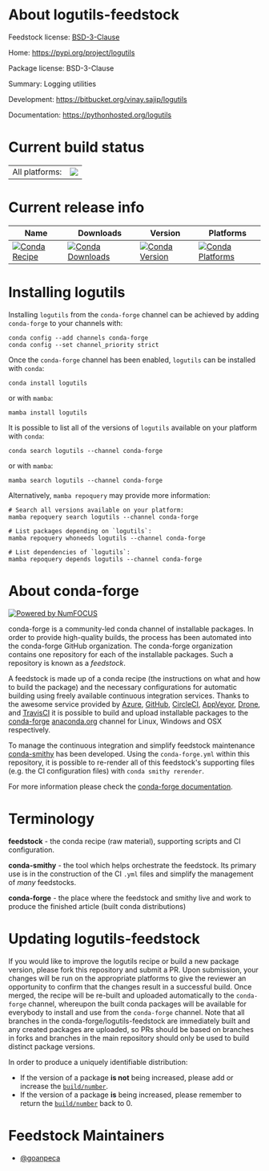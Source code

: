 About logutils-feedstock
========================

Feedstock license: [BSD-3-Clause](https://github.com/conda-forge/logutils-feedstock/blob/main/LICENSE.txt)

Home: https://pypi.org/project/logutils

Package license: BSD-3-Clause

Summary: Logging utilities

Development: https://bitbucket.org/vinay.sajip/logutils

Documentation: https://pythonhosted.org/logutils

Current build status
====================


<table><tr><td>All platforms:</td>
    <td>
      <a href="https://dev.azure.com/conda-forge/feedstock-builds/_build/latest?definitionId=20978&branchName=main">
        <img src="https://dev.azure.com/conda-forge/feedstock-builds/_apis/build/status/logutils-feedstock?branchName=main">
      </a>
    </td>
  </tr>
</table>

Current release info
====================

| Name | Downloads | Version | Platforms |
| --- | --- | --- | --- |
| [![Conda Recipe](https://img.shields.io/badge/recipe-logutils-green.svg)](https://anaconda.org/conda-forge/logutils) | [![Conda Downloads](https://img.shields.io/conda/dn/conda-forge/logutils.svg)](https://anaconda.org/conda-forge/logutils) | [![Conda Version](https://img.shields.io/conda/vn/conda-forge/logutils.svg)](https://anaconda.org/conda-forge/logutils) | [![Conda Platforms](https://img.shields.io/conda/pn/conda-forge/logutils.svg)](https://anaconda.org/conda-forge/logutils) |

Installing logutils
===================

Installing `logutils` from the `conda-forge` channel can be achieved by adding `conda-forge` to your channels with:

```
conda config --add channels conda-forge
conda config --set channel_priority strict
```

Once the `conda-forge` channel has been enabled, `logutils` can be installed with `conda`:

```
conda install logutils
```

or with `mamba`:

```
mamba install logutils
```

It is possible to list all of the versions of `logutils` available on your platform with `conda`:

```
conda search logutils --channel conda-forge
```

or with `mamba`:

```
mamba search logutils --channel conda-forge
```

Alternatively, `mamba repoquery` may provide more information:

```
# Search all versions available on your platform:
mamba repoquery search logutils --channel conda-forge

# List packages depending on `logutils`:
mamba repoquery whoneeds logutils --channel conda-forge

# List dependencies of `logutils`:
mamba repoquery depends logutils --channel conda-forge
```


About conda-forge
=================

[![Powered by
NumFOCUS](https://img.shields.io/badge/powered%20by-NumFOCUS-orange.svg?style=flat&colorA=E1523D&colorB=007D8A)](https://numfocus.org)

conda-forge is a community-led conda channel of installable packages.
In order to provide high-quality builds, the process has been automated into the
conda-forge GitHub organization. The conda-forge organization contains one repository
for each of the installable packages. Such a repository is known as a *feedstock*.

A feedstock is made up of a conda recipe (the instructions on what and how to build
the package) and the necessary configurations for automatic building using freely
available continuous integration services. Thanks to the awesome service provided by
[Azure](https://azure.microsoft.com/en-us/services/devops/), [GitHub](https://github.com/),
[CircleCI](https://circleci.com/), [AppVeyor](https://www.appveyor.com/),
[Drone](https://cloud.drone.io/welcome), and [TravisCI](https://travis-ci.com/)
it is possible to build and upload installable packages to the
[conda-forge](https://anaconda.org/conda-forge) [anaconda.org](https://anaconda.org/)
channel for Linux, Windows and OSX respectively.

To manage the continuous integration and simplify feedstock maintenance
[conda-smithy](https://github.com/conda-forge/conda-smithy) has been developed.
Using the ``conda-forge.yml`` within this repository, it is possible to re-render all of
this feedstock's supporting files (e.g. the CI configuration files) with ``conda smithy rerender``.

For more information please check the [conda-forge documentation](https://conda-forge.org/docs/).

Terminology
===========

**feedstock** - the conda recipe (raw material), supporting scripts and CI configuration.

**conda-smithy** - the tool which helps orchestrate the feedstock.
                   Its primary use is in the construction of the CI ``.yml`` files
                   and simplify the management of *many* feedstocks.

**conda-forge** - the place where the feedstock and smithy live and work to
                  produce the finished article (built conda distributions)


Updating logutils-feedstock
===========================

If you would like to improve the logutils recipe or build a new
package version, please fork this repository and submit a PR. Upon submission,
your changes will be run on the appropriate platforms to give the reviewer an
opportunity to confirm that the changes result in a successful build. Once
merged, the recipe will be re-built and uploaded automatically to the
`conda-forge` channel, whereupon the built conda packages will be available for
everybody to install and use from the `conda-forge` channel.
Note that all branches in the conda-forge/logutils-feedstock are
immediately built and any created packages are uploaded, so PRs should be based
on branches in forks and branches in the main repository should only be used to
build distinct package versions.

In order to produce a uniquely identifiable distribution:
 * If the version of a package **is not** being increased, please add or increase
   the [``build/number``](https://docs.conda.io/projects/conda-build/en/latest/resources/define-metadata.html#build-number-and-string).
 * If the version of a package **is** being increased, please remember to return
   the [``build/number``](https://docs.conda.io/projects/conda-build/en/latest/resources/define-metadata.html#build-number-and-string)
   back to 0.

Feedstock Maintainers
=====================

* [@goanpeca](https://github.com/goanpeca/)

